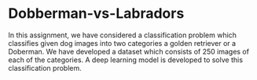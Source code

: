 # Dobberman-vs-Labradors
In this assignment, we have considered a classification problem which classifies given dog images into two categories a golden retriever or a Doberman. We have developed a dataset which consists of 250 images of each of the categories. A deep learning model is developed to solve this classification problem.
